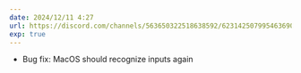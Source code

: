 ```yaml
---
date: 2024/12/11 4:27
url: https://discord.com/channels/563650322518638592/623142507995463690/1316124189060632667
exp: true
---
```

- Bug fix: MacOS should recognize inputs again
